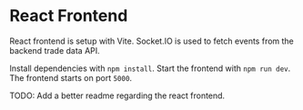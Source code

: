 # React Frontend

React frontend is setup with Vite. Socket.IO is used to fetch events from the backend trade data API.

Install dependencies with `npm install`. Start the frontend with `npm run dev`. The frontend starts on port `5000`.

TODO: Add a better readme regarding the react frontend.
